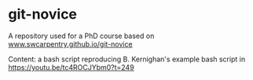 # git-novice
A repository used for a PhD course based on www.swcarpentry.github.io/git-novice

Content: a bash script reproducing B. Kernighan's example bash script in https://youtu.be/tc4ROCJYbm0?t=249
